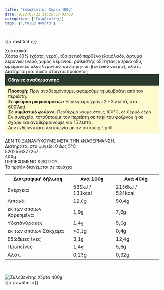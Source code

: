 ```yaml
---
title: "Σκλαβενίτης Χόρτα 400g"
date: 2022-05-23T11:25:57+03:00
categories: ["Σκλαβενίτης"]
tags: ["Έτοιμα Φαγητά"]

---
```

{{< rawhtml >}}

<div class="sload631"><div class="product"><div id="sistatika">Συστατικά:</div><div class="alltext">Χόρτα 80% (χόρτα, νερό), εξαιρετικό παρθένο ελαιόλαδο, άρτυμα λεμονιού (νερό, χυμός λεμονιού, ρυθμιστής οξύτητας: κιτρικό οξύ, αρωματικές ύλες λεμονιού, συντηρητικό: βενζοϊκό νάτριο), αλάτι.<br></div><div id="loipa">Διατήρηση και λοιπά στοιχεία προϊόντος</div><div class="alltext"><div style="background:#2b3a2d;padding:10px;color:#fff"><b>Οδηγίες αναθέρμανσης</b></div><div style="background:#ffface;padding:10px;"><b>Προσοχή:</b> Πριν αναθερμάνουμε, αφαιρούμε τη μεμβράνη από τον περιέκτη.<br><b>Σε φούρνο μικροκυμάτων:</b> Επιλέγουμε χρόνο 2 - 3 λεπτά, στα 600Watt.<br><b>Σε συμβατικό φούρνο:</b> Προθερμαίνουμε στους 180°C, σε θερμό αέρα. Εν συνεχεία, τοποθετούμε τον περιέκτη σε ταψί του φούρνου ή σε σχάρα και αναθερμαίνουμε για 15 λεπτά.<br>Δεν ενδείκνυται η λειτουργία με αντιστάσεις ή grill.</div><br>ΔΕΝ ΤΟ ΞΑΝΑΨΥΧΟΥΜΕ ΜΕΤΑ ΤΗΝ ΑΝΑΘΕΡΜΑΝΣΗ.<br>Διατηρείται στο ψυγείο: 0 έως 5°C<br></div><div id="barcode"><div id="barimage1"></div><span id="bartext">5202576377257</span></div><div id="varos"><div id="varosimage1"></div><span id="varostext">400g</span></div><div id="kivotio">ΠΕΡΙΕΧΟΜΕΝΟ ΚΙΒΩΤΙΟΥ:<br>Το προϊόν διανέμεται σε τεμάχια</div><div class="tabout"><table id="diatable"><tbody><tr><th>Διατροφική δήλωση</th><th>Ανά 100g</th><th>Ανά 400g</th></tr><tr><td class="texr2">Ενέργεια</td><td class="texr">539kJ / 131kcal</td><td class="texr">2156kJ / 524kcal</td></tr><tr><td class="texr2">Λιπαρά</td><td class="texr">12,6g</td><td class="texr">50,4g</td></tr><tr><td class="gray">εκ των οποίων Κορεσµένα</td><td class="gray2">1,9g</td><td class="gray2">7,6g</td></tr><tr><td class="texr2">Yδατάνθρακες</td><td class="texr">1,4g</td><td class="texr">5,6g</td></tr><tr><td class="gray">εκ των οποίων Σάκχαρα</td><td class="gray2">&lt;0,1g</td><td class="gray2">0,4g</td></tr><tr><td class="texr2">Eδώδιμες ίνες</td><td class="texr">3,1g</td><td class="texr">12,4g</td></tr><tr><td class="texr2">Πρωτεΐνες</td><td class="texr">1,4g</td><td class="texr">5,6g</td></tr><tr><td class="texr2">Αλάτι</td><td class="texr">0,23g</td><td class="texr">0,92g</td></tr></tbody></table></div><br><br><div class="pimg"><img alt="Σκλαβενίτης Χόρτα 400g" title="Σκλαβενίτης Χόρτα 400g" src="/media/images/sklavenitis-xorta-400g.jpg"></div></div></div>
{{< /rawhtml >}}


